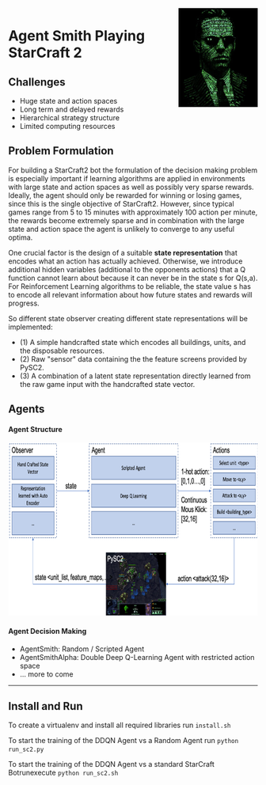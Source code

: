 <img align="right" src="https://github.com/LeRyc/SC2-Game-AI/blob/master/docs/img/agent_smith.png" height="200">

# Agent Smith Playing StarCraft 2


## Challenges
* Huge state and action spaces
* Long term and delayed rewards
* Hierarchical strategy structure
* Limited computing resources

## Problem Formulation
For building a StarCraft2 bot the formulation of the decision making problem is especially important if learning algorithms are applied in environments with large state and action spaces as well as possibly very sparse rewards. 
Ideally, the agent should only be rewarded for winning or losing games, since this is the single objective of StarCraft2.
However, since typical games range from 5 to 15 minutes with approximately 100 action per minute, the rewards become extremely sparse and in combination with the large state and action space
the agent is unlikely to converge to any useful optima. 

One crucial factor is the design of a suitable __state representation__ that encodes what an action has actually achieved. 
Otherwise, we introduce additional hidden variables (additional to the opponents actions) that a Q function cannot learn about because it can never be in the state s for Q(s,a). 
For Reinforcement Learning algorithms to be reliable, the state value s has to encode all relevant information about how future states and rewards will progress.

So different state observer creating different state representations will be implemented:
* (1) A simple handcrafted state which encodes all buildings, units, and the disposable resources.
* (2) Raw "sensor" data containing the the feature screens provided by PySC2.
* (3) A combination of a latent state representation directly learned from the raw game input with the handcrafted state vector.

## Agents

#### Agent Structure
<img src="https://github.com/LeRyc/SC2-Game-AI/blob/master/docs/img/general_structure.png" height="350">


#### Agent Decision Making
* AgentSmith: Random / Scripted Agent
* AgentSmithAlpha: Double Deep Q-Learning Agent with restricted action space
* ... more to come

---

## Install and Run
To create a virtualenv and install all required libraries run ```install.sh```

To start the training of the DDQN Agent vs a Random Agent run ```python run_sc2.py```

To start the training of the DDQN Agent vs a standard StarCraft Botrunexecute ```python run_sc2.sh```
